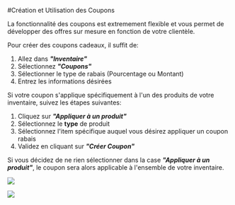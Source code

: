 #Création et Utilisation des Coupons

La fonctionnalité des coupons est extremement flexible et vous permet de développer des offres sur mesure en fonction de votre clientèle. 

Pour créer des coupons cadeaux, il suffit de:
1. Allez dans ***"Inventaire"***
2. Sélectionnez ***"Coupons"***
3. Sélectionner le type de rabais (Pourcentage ou Montant)
4. Entrez les informations désirées

Si votre coupon s'applique spécifiquement à l'un des produits de votre inventaire, suivez les étapes suivantes:
1. Cliquez sur ***"Appliquer à un produit"***
2. Sélectionnez le **type** de produit 
3. Sélectionnez l'item spécifique auquel vous désirez appliquer un coupon rabais
4. Validez en cliquant sur ***"Créer Coupon"***

Si vous décidez de ne rien sélectionner dans la case ***"Appliquer à un produit"***, le coupon sera alors applicable à l'ensemble de votre inventaire. 


![](https://api.monosnap.com/image/download?id=Qjx8lGTWn0Larskvl9QvOUlCSMivOT)

![](https://api.monosnap.com/image/download?id=mBE0bHjw9aWBVWyNfpCsQKtvQSMB2n)
